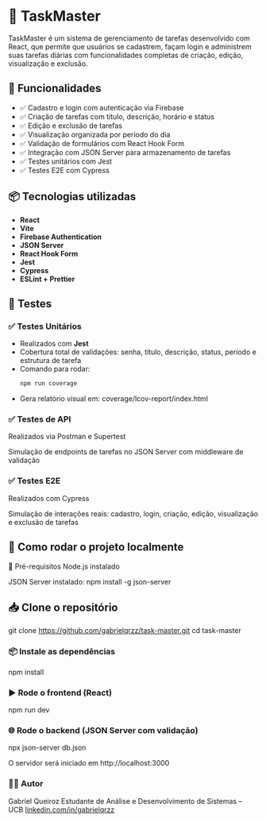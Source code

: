 # 📝 TaskMaster

TaskMaster é um sistema de gerenciamento de tarefas desenvolvido com React, que permite que usuários se cadastrem, façam login e administrem suas tarefas diárias com funcionalidades completas de criação, edição, visualização e exclusão.

## 🚀 Funcionalidades

- ✅ Cadastro e login com autenticação via Firebase  
- ✅ Criação de tarefas com título, descrição, horário e status  
- ✅ Edição e exclusão de tarefas  
- ✅ Visualização organizada por período do dia  
- ✅ Validação de formulários com React Hook Form  
- ✅ Integração com JSON Server para armazenamento de tarefas  
- ✅ Testes unitários com Jest  
- ✅ Testes E2E com Cypress  

## 📦 Tecnologias utilizadas

- **React**
- **Vite**
- **Firebase Authentication**
- **JSON Server**
- **React Hook Form**
- **Jest**
- **Cypress**
- **ESLint + Prettier**

## 🧪 Testes

### ✅ Testes Unitários

- Realizados com **Jest**
- Cobertura total de validações: senha, título, descrição, status, período e estrutura de tarefa
- Comando para rodar:
  ```bash
  npm run coverage
- Gera relatório visual em: coverage/lcov-report/index.html

### ✅ Testes de API
Realizados via Postman e Supertest

Simulação de endpoints de tarefas no JSON Server com middleware de validação

### ✅ Testes E2E
Realizados com Cypress

Simulação de interações reais: cadastro, login, criação, edição, visualização e exclusão de tarefas

## 📂 Como rodar o projeto localmente
🔧 Pré-requisitos
Node.js instalado

JSON Server instalado:
npm install -g json-server

## 📥 Clone o repositório
git clone https://github.com/gabrielqrzz/task-master.git
cd task-master

### 📦 Instale as dependências
npm install

### ▶️ Rode o frontend (React)
npm run dev

### 🌐 Rode o backend (JSON Server com validação)
npx json-server db.json

O servidor será iniciado em http://localhost:3000

### 👨‍💻 Autor
Gabriel Queiroz
Estudante de Análise e Desenvolvimento de Sistemas – UCB
[linkedin.com/in/gabrielqrzz](https://www.linkedin.com/in/gabriel-leite-73955333b/)
